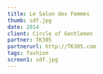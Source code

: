 ```yaml
---
title: Le Salon des Femmes
thumb: sdf.jpg
date: 2014
client: Circle of Gentlemen
partner: TK305
partnerurl: http://TK305.com
tags: fashion
screen1: sdf.jpg
---
```

